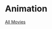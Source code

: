 # Animation

[All Movies](Animation%202596ce82bc0f455abd0e63ce9c8afe35/All%20Movies%2084df9c42f921423c9daab224a783273b.csv)